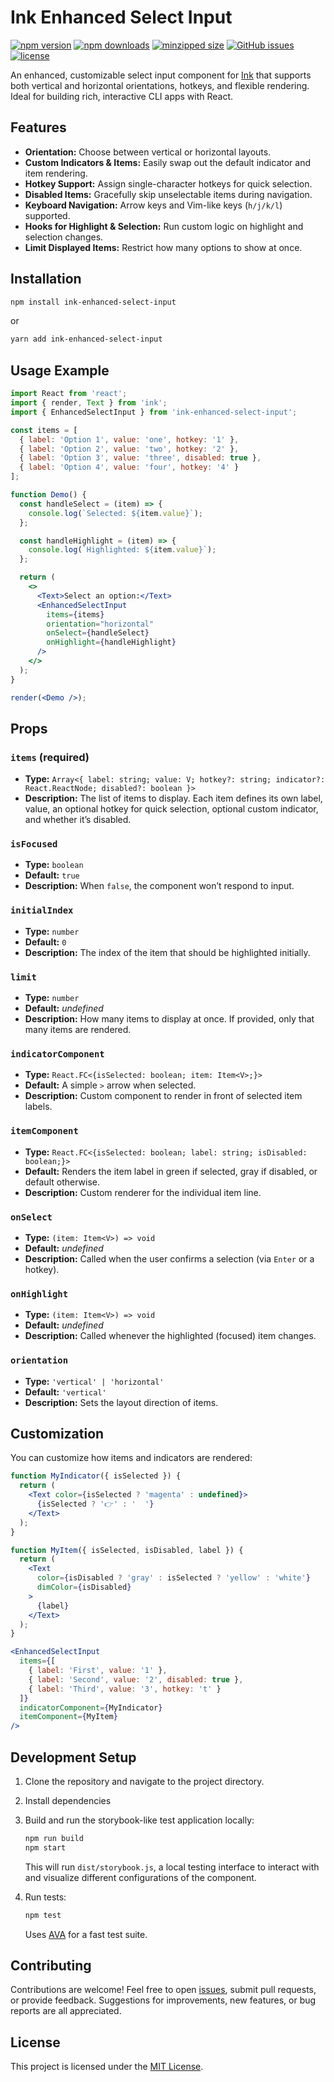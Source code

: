 # Ink Enhanced Select Input

[![npm version](https://img.shields.io/npm/v/ink-enhanced-select-input.svg)](https://www.npmjs.com/package/ink-enhanced-select-input)
[![npm downloads](https://img.shields.io/npm/dm/ink-enhanced-select-input.svg)](https://www.npmjs.com/package/ink-enhanced-select-input)
[![minzipped size](https://img.shields.io/bundlephobia/minzip/ink-enhanced-select-input.svg)](https://bundlephobia.com/result?p=ink-enhanced-select-input)
[![GitHub issues](https://img.shields.io/github/issues/gfargo/ink-enhanced-select-input.svg)](https://github.com/gfargo/ink-enhanced-select-input/issues)
[![license](https://img.shields.io/github/license/gfargo/ink-enhanced-select-input.svg)](./LICENSE)

An enhanced, customizable select input component for [Ink](https://github.com/vadimdemedes/ink) that supports both vertical and horizontal orientations, hotkeys, and flexible rendering. Ideal for building rich, interactive CLI apps with React.

## Features

- **Orientation:** Choose between vertical or horizontal layouts.
- **Custom Indicators & Items:** Easily swap out the default indicator and item rendering.
- **Hotkey Support:** Assign single-character hotkeys for quick selection.
- **Disabled Items:** Gracefully skip unselectable items during navigation.
- **Keyboard Navigation:** Arrow keys and Vim-like keys (`h/j/k/l`) supported.
- **Hooks for Highlight & Selection:** Run custom logic on highlight and selection changes.
- **Limit Displayed Items:** Restrict how many options to show at once.

## Installation

```bash
npm install ink-enhanced-select-input
```

or

```bash
yarn add ink-enhanced-select-input
```

## Usage Example

```jsx
import React from 'react';
import { render, Text } from 'ink';
import { EnhancedSelectInput } from 'ink-enhanced-select-input';

const items = [
  { label: 'Option 1', value: 'one', hotkey: '1' },
  { label: 'Option 2', value: 'two', hotkey: '2' },
  { label: 'Option 3', value: 'three', disabled: true },
  { label: 'Option 4', value: 'four', hotkey: '4' }
];

function Demo() {
  const handleSelect = (item) => {
    console.log(`Selected: ${item.value}`);
  };

  const handleHighlight = (item) => {
    console.log(`Highlighted: ${item.value}`);
  };

  return (
    <>
      <Text>Select an option:</Text>
      <EnhancedSelectInput
        items={items}
        orientation="horizontal"
        onSelect={handleSelect}
        onHighlight={handleHighlight}
      />
    </>
  );
}

render(<Demo />);
```

## Props

### `items` (required)

- **Type:** `Array<{ label: string; value: V; hotkey?: string; indicator?: React.ReactNode; disabled?: boolean }>`
- **Description:** The list of items to display. Each item defines its own label, value, an optional hotkey for quick selection, optional custom indicator, and whether it’s disabled.

### `isFocused`

- **Type:** `boolean`
- **Default:** `true`
- **Description:** When `false`, the component won’t respond to input.

### `initialIndex`

- **Type:** `number`
- **Default:** `0`
- **Description:** The index of the item that should be highlighted initially.

### `limit`

- **Type:** `number`
- **Default:** *undefined*
- **Description:** How many items to display at once. If provided, only that many items are rendered.

### `indicatorComponent`

- **Type:** `React.FC<{isSelected: boolean; item: Item<V>;}>`
- **Default:** A simple `>` arrow when selected.
- **Description:** Custom component to render in front of selected item labels.

### `itemComponent`

- **Type:** `React.FC<{isSelected: boolean; label: string; isDisabled: boolean;}>`
- **Default:** Renders the item label in green if selected, gray if disabled, or default otherwise.
- **Description:** Custom renderer for the individual item line.

### `onSelect`

- **Type:** `(item: Item<V>) => void`
- **Default:** *undefined*
- **Description:** Called when the user confirms a selection (via `Enter` or a hotkey).

### `onHighlight`

- **Type:** `(item: Item<V>) => void`
- **Default:** *undefined*
- **Description:** Called whenever the highlighted (focused) item changes.

### `orientation`

- **Type:** `'vertical' | 'horizontal'`
- **Default:** `'vertical'`
- **Description:** Sets the layout direction of items.

## Customization

You can customize how items and indicators are rendered:

```jsx
function MyIndicator({ isSelected }) {
  return (
    <Text color={isSelected ? 'magenta' : undefined}>
      {isSelected ? '👉' : '  '}
    </Text>
  );
}

function MyItem({ isSelected, isDisabled, label }) {
  return (
    <Text
      color={isDisabled ? 'gray' : isSelected ? 'yellow' : 'white'}
      dimColor={isDisabled}
    >
      {label}
    </Text>
  );
}

<EnhancedSelectInput
  items={[
    { label: 'First', value: '1' },
    { label: 'Second', value: '2', disabled: true },
    { label: 'Third', value: '3', hotkey: 't' }
  ]}
  indicatorComponent={MyIndicator}
  itemComponent={MyItem}
/>
```

## Development Setup

1. Clone the repository and navigate to the project directory.
2. Install dependencies
3. Build and run the storybook-like test application locally:

   ```bash
   npm run build
   npm start
   ```

   This will run `dist/storybook.js`, a local testing interface to interact with and visualize different configurations of the component.

4. Run tests:

   ```bash
   npm test
   ```

   Uses [AVA](https://github.com/avajs/ava) for a fast test suite.

## Contributing

Contributions are welcome! Feel free to open [issues](https://github.com/gfargo/ink-enhanced-select-input/issues), submit pull requests, or provide feedback. Suggestions for improvements, new features, or bug reports are all appreciated.

## License

This project is licensed under the [MIT License](./LICENSE).

